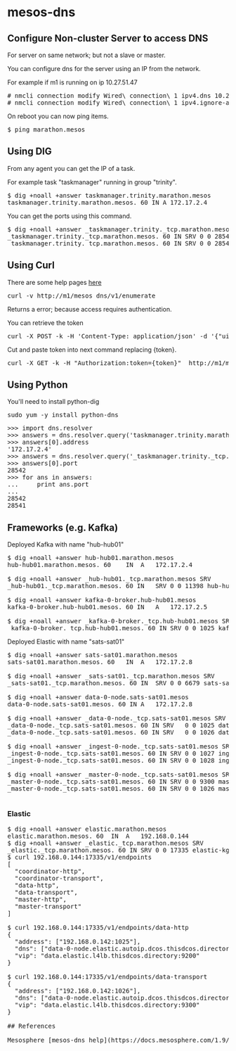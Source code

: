 # mesos-dns

## Configure Non-cluster Server to access DNS

For server on same network; but not a slave or master.

You can configure dns for the server using an IP from the network.  

For example if m1 is running on ip 10.27.51.47

<pre>
# nmcli connection modify Wired\ connection\ 1 ipv4.dns 10.27.51.47
# nmcli connection modify Wired\ connection\ 1 ipv4.ignore-auto-dns yes
</pre>

On reboot you can now ping items.

<pre>
$ ping marathon.mesos
</pre>


## Using DIG 

From any agent you can get the IP of a task.  

For example task "taskmanager" running in group "trinity".

<pre>
$ dig +noall +answer taskmanager.trinity.marathon.mesos
taskmanager.trinity.marathon.mesos. 60 IN A	172.17.2.4
</pre>

You can get the ports using this command.

<pre>
$ dig +noall +answer _taskmanager.trinity._tcp.marathon.mesos SRV
_taskmanager.trinity._tcp.marathon.mesos. 60 IN	SRV 0 0 28541 taskmanager.trinity-51nmf-s2.marathon.mesos.
_taskmanager.trinity._tcp.marathon.mesos. 60 IN	SRV 0 0 28542 taskmanager.trinity-51nmf-s2.marathon.mesos.
</pre>


## Using Curl

There are some help pages [here](https://github.com/mesosphere/mesos-dns/blob/master/docs/docs/http.md)

<pre>
curl -v http://m1/mesos_dns/v1/enumerate 
</pre>
Returns a error; because access requires authentication.

You can retrieve the token
<pre>
curl -X POST -k -H 'Content-Type: application/json' -d '{"uid":"admin","password":"YOUR PASSWORD"}' https://m1/acs/api/v1/auth/login
</pre>

Cut and paste token into next command replacing {token}.

<pre>
curl -X GET -k -H "Authorization:token={token}"  http://m1/mesos_dns/v1/enumerate
</pre>

## Using Python

You'll need to install python-dig 

<pre>
sudo yum -y install python-dns
</pre>

<pre>
>>> import dns.resolver
>>> answers = dns.resolver.query('taskmanager.trinity.marathon.mesos', 'A')
>>> answers[0].address
'172.17.2.4'
>>> answers = dns.resolver.query('_taskmanager.trinity._tcp.marathon.mesos', 'SRV')
>>> answers[0].port
28542
>>> for ans in answers:
...     print ans.port
... 
28542
28541
</pre>

## Frameworks (e.g. Kafka)

Deployed Kafka with name "hub-hub01"

<pre>
$ dig +noall +answer hub-hub01.marathon.mesos
hub-hub01.marathon.mesos. 60	IN	A	172.17.2.4

$ dig +noall +answer _hub-hub01._tcp.marathon.mesos SRV
_hub-hub01._tcp.marathon.mesos.	60 IN	SRV	0 0 11398 hub-hub01-hoyw4-s4.marathon.mesos.

$ dig +noall +answer kafka-0-broker.hub-hub01.mesos
kafka-0-broker.hub-hub01.mesos.	60 IN	A	172.17.2.5

$ dig +noall +answer _kafka-0-broker._tcp.hub-hub01.mesos SRV
_kafka-0-broker._tcp.hub-hub01.mesos. 60 IN SRV	0 0 1025 kafka-0-broker-fy7re-s2.hub-hub01.mesos.
</pre>


Deployed Elastic with name "sats-sat01"

<pre>
$ dig +noall +answer sats-sat01.marathon.mesos
sats-sat01.marathon.mesos. 60	IN	A	172.17.2.8

$ dig +noall +answer _sats-sat01._tcp.marathon.mesos SRV
_sats-sat01._tcp.marathon.mesos. 60 IN	SRV	0 0 6679 sats-sat01-ugj8c-s1.marathon.mesos.

$ dig +noall +answer data-0-node.sats-sat01.mesos
data-0-node.sats-sat01.mesos. 60 IN	A	172.17.2.8

$ dig +noall +answer _data-0-node._tcp.sats-sat01.mesos SRV
_data-0-node._tcp.sats-sat01.mesos. 60 IN SRV	0 0 1025 data-0-node-dpzep-s1.sats-sat01.mesos.
_data-0-node._tcp.sats-sat01.mesos. 60 IN SRV	0 0 1026 data-0-node-dpzep-s1.sats-sat01.mesos.

$ dig +noall +answer _ingest-0-node._tcp.sats-sat01.mesos SRV
_ingest-0-node._tcp.sats-sat01.mesos. 60 IN SRV	0 0 1027 ingest-0-node-sjfq4-s1.sats-sat01.mesos.
_ingest-0-node._tcp.sats-sat01.mesos. 60 IN SRV	0 0 1028 ingest-0-node-sjfq4-s1.sats-sat01.mesos.

$ dig +noall +answer _master-0-node._tcp.sats-sat01.mesos SRV
_master-0-node._tcp.sats-sat01.mesos. 60 IN SRV	0 0 9300 master-0-node-jgtxj-s3.sats-sat01.mesos.
_master-0-node._tcp.sats-sat01.mesos. 60 IN SRV	0 0 1026 master-0-node-jgtxj-s3.sats-sat01.mesos.

</pre>

### Elastic

<pre>
$ dig +noall +answer elastic.marathon.mesos
elastic.marathon.mesos.	60	IN	A	192.168.0.144
$ dig +noall +answer _elastic._tcp.marathon.mesos SRV
_elastic._tcp.marathon.mesos. 60 IN	SRV	0 0 17335 elastic-kgm6g-s0.marathon.mesos.
$ curl 192.168.0.144:17335/v1/endpoints
[
  "coordinator-http",
  "coordinator-transport",
  "data-http",
  "data-transport",
  "master-http",
  "master-transport"
]

$ curl 192.168.0.144:17335/v1/endpoints/data-http
{
  "address": ["192.168.0.142:1025"],
  "dns": ["data-0-node.elastic.autoip.dcos.thisdcos.directory:1025"],
  "vip": "data.elastic.l4lb.thisdcos.directory:9200"
}

$ curl 192.168.0.144:17335/v1/endpoints/data-transport
{
  "address": ["192.168.0.142:1026"],
  "dns": ["data-0-node.elastic.autoip.dcos.thisdcos.directory:1026"],
  "vip": "data.elastic.l4lb.thisdcos.directory:9300"
}

## References

Mesosphere [mesos-dns help](https://docs.mesosphere.com/1.9/networking/mesos-dns/service-naming/)
